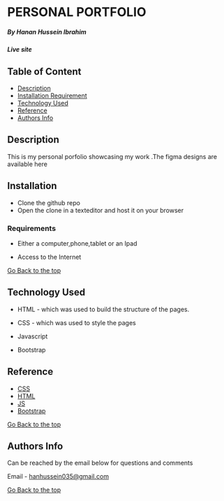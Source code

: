 # PERSONAL PORTFOLIO
##### By Hanan Hussein Ibrahim
##### Live site 





## Table of Content

+ [Description](#description)
+ [Installation Requirement](#Requirements)
+ [Technology Used](#technology-used)
+ [Reference](#reference)
+ [Authors Info](#Authors-Info)


## Description

This is my personal porfolio showcasing my work .The figma designs are available here 

## Installation
* Clone the github repo
* Open the clone in a texteditor and host it on your browser

### Requirements

* Either a computer,phone,tablet or an Ipad

* Access to the Internet

[Go Back to the top](#By-Hanan-Hussein-Ibrahim)
## Technology Used
* HTML - which was used to build the structure of the pages.

* CSS - which was used to style the pages
* Javascript
* Bootstrap

## Reference
* [CSS](https://developer.mozilla.org/en-US/docs/Web/CSS)
* [HTML](https://developer.mozilla.org/en-US/docs/Glossary/HTML)
* [JS](https://en.wikipedia.org/wiki/JavaScript)
* [Bootstrap](https://getbootstrap.com/)

[Go Back to the top](#By-Hanan-Hussein-Ibrahim)

## Authors Info
Can be reached by the email below for questions and comments 

Email - hanhussein035@gmail.com

[Go Back to the top](#By-Hanan-Hussein-Ibrahim)
